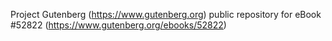 Project Gutenberg (https://www.gutenberg.org) public repository for
eBook #52822 (https://www.gutenberg.org/ebooks/52822)

